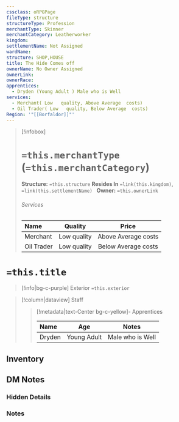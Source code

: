 ```yaml
---
cssclass: oRPGPage
fileType: structure
structureType: Profession
merchantType: Skinner
merchantCategory: Leatherworker
kingdom: 
settlementName: Not Assigned
wardName: 
structure: SHOP,HOUSE
title: The Hide Comes off
ownerName: No Owner Assigned
ownerLink: 
ownerRace: 
apprentices:
  - Dryden (Young Adult ) Male who is Well
services:
  - Merchant( Low   quality, Above Average  costs)
  - Oil Trader( Low   quality, Below Average  costs)
Region: '"[[Borfaldor]]"'
---
```



> [!infobox] 
> # `=this.merchantType` (`=this.merchantCategory`)
> **Structure:** `=this.structure`
> **Resides In** `=link(this.kingdom)`, `=link(this.settlementName) `
>  **Owner:** `=this.ownerLink`
> ###### Services 
> |Name | Quality | Price |
> |:---|:---:|:---:| 
> | Merchant |  Low   quality |  Above Average  costs | 
> | Oil Trader |  Low   quality |  Below Average  costs | 
 

# `=this.title`
> [!info|bg-c-purple] Exterior
 `=this.exterior`

> [!column|dataview] Staff
>> [!metadata|text-Center bg-c-yellow]- Apprentices
>>
>> |Name | Age | Notes |
>> |:---|:---:|:---:| 
>> | Dryden  | Young Adult  |  Male who is Well   | 

>
>

## Inventory



## DM Notes

### Hidden Details

### Notes 

